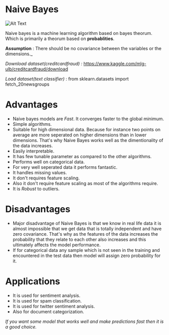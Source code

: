 # Naive Bayes

![Alt Text](https://github.com/SyedArsalanAmin/Machine-Learning-Models/blob/master/nb_gif.gif)




Naive bayes is a machine learning algorithm based on bayes theorum. Which is primarily a
theorum based on __probablities__.

__Assumption__ : There should be no covariance between the variables or the dimensions._

_Download dataset(creditcardfraud) :_ https://www.kaggle.com/mlg-ulb/creditcardfraud/download

_Load dataset(text classifier)_ : from sklearn.datasets import fetch_20newsgroups
# Advantages
- Naive bayes models are _Fast_. It converges faster to the global minimum.
- Simple algorithms.
- Suitable for high dimensional data. Because for instance two points on average are more seperated on higher dimensions than in lower dimensions. That's why Naive Bayes works well as the dimentionality of the data increases.
- Easily interpretable.
- It has few tunable parameter as compared to the other algorithms.
- Performs well on categorical data.
- For very well seperated data it performs fantastic.
- It handles missing values.
- It don't requires feature scaling.
- Also it don't require feature scaling as most of the algorithms require.
- It is _Robust_ to outliers.
# Disadvantages
- Major disadvantage of Naive Bayes is that we know in real life data it is almost impossible that we get data that is totally independent and have zero covariance. That's why as the features of the data increases the probability that they relate to each other also increases and this ultimately affects the model performance.
- If for categorical data any sample which is not seen in the training and encountered in the test data then model will assign zero probability for it.
# Applications
- It is used for sentiment analysis.
- It is used for spam classification.
- It is used for twitter sentiment analysis.
- Also for document categorization.

_If you want some model that works well and make predictions fast then it is a good choice._
